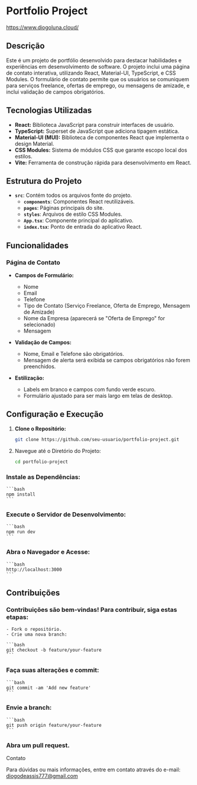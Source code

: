 # Portfolio Project
https://www.diogoluna.cloud/


## Descrição

Este é um projeto de portfólio desenvolvido para destacar habilidades e experiências em desenvolvimento de software. O projeto inclui uma página de contato interativa, utilizando React, Material-UI, TypeScript, e CSS Modules. O formulário de contato permite que os usuários se comuniquem para serviços freelance, ofertas de emprego, ou mensagens de amizade, e inclui validação de campos obrigatórios.

## Tecnologias Utilizadas

- **React:** Biblioteca JavaScript para construir interfaces de usuário.
- **TypeScript:** Superset de JavaScript que adiciona tipagem estática.
- **Material-UI (MUI):** Biblioteca de componentes React que implementa o design Material.
- **CSS Modules:** Sistema de módulos CSS que garante escopo local dos estilos.
- **Vite:** Ferramenta de construção rápida para desenvolvimento em React.

## Estrutura do Projeto

- **`src`**: Contém todos os arquivos fonte do projeto.
  - **`components`**: Componentes React reutilizáveis.
  - **`pages`**: Páginas principais do site.
  - **`styles`**: Arquivos de estilo CSS Modules.
  - **`App.tsx`**: Componente principal do aplicativo.
  - **`index.tsx`**: Ponto de entrada do aplicativo React.

## Funcionalidades

### Página de Contato

- **Campos de Formulário:**
  - Nome
  - Email
  - Telefone
  - Tipo de Contato (Serviço Freelance, Oferta de Emprego, Mensagem de Amizade)
  - Nome da Empresa (aparecerá se "Oferta de Emprego" for selecionado)
  - Mensagem

- **Validação de Campos:**
  - Nome, Email e Telefone são obrigatórios.
  - Mensagem de alerta será exibida se campos obrigatórios não forem preenchidos.

- **Estilização:**
  - Labels em branco e campos com fundo verde escuro.
  - Formulário ajustado para ser mais largo em telas de desktop.

## Configuração e Execução

1. **Clone o Repositório:**
   ```bash
   git clone https://github.com/seu-usuario/portfolio-project.git
   ```
2. Navegue até o Diretório do Projeto:
    ```bash
    cd portfolio-project 
    ```

### Instale as Dependências:
    ```bash
    npm install
    ```

### Execute o Servidor de Desenvolvimento:
    ```bash
    npm run dev
    ```

### Abra o Navegador e Acesse:

    ```bash
    http://localhost:3000
    ```


## Contribuições

### Contribuições são bem-vindas! Para contribuir, siga estas etapas:
    - Fork o repositório.
    - Crie uma nova branch:

    ```bash
    git checkout -b feature/your-feature
    ```

### Faça suas alterações e commit:
    ```bash
    git commit -am 'Add new feature'
    ```

### Envie a branch:
    ```bash
    git push origin feature/your-feature    
    ```
### Abra um pull request.

Contato

Para dúvidas ou mais informações, entre em contato através do e-mail: diogodeassis777@gmail.com

